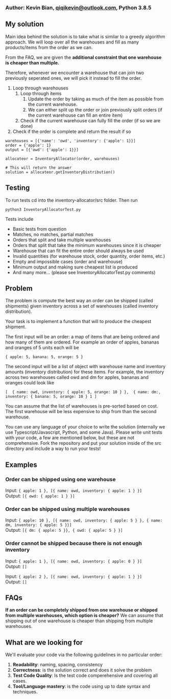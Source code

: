### Author: Kevin Bian, qiqikevin@outlook.com, Python 3.8.5
## My solution

Main idea behind the solution is to take what is similar to a greedy algorithm approach. We will loop over all the warehouses and fill as many products/items from the order as we can. 

From the FAQ, we are given the **additional constraint that one warehouse is cheaper than multiple.**

Therefore, whenever we encounter a warehouse that can join two previously seperated ones, we will pick it instead to fill the order.

1. Loop through warehouses
   1. Loop through items
      1. Update the order by taking as much of the item as possible from the current warehouse.
      2. We can either split up the order or join previously split orders (if the current warehouse can fill an entire item)
   2. Check if the current warehouse can fully fill the order (if so we are done)
2. Check if the order is complete and return the result if so

```
warehouses = [{'name': 'owd', 'inventory': {'apple': 1}}]
order = {'apple': 1}
output = [{'owd': {'apple': 1}}]

allocateor = InventoryAllocator(order, warehouses)

# This will return the answer
solution = allocateor.getInventoryDistribution() 
```


## Testing

To run tests cd into the inventory-allocator/src folder. Then run

```
python3 InventoryAllocatorTest.py
```

Tests include
- Basic tests from question
- Matches, no matches, partial matches
- Orders that split and take multiple warehouses
- Orders that split that take the minimum warehouses since it is cheaper
- Warehouse that can fit the entire order should always be used
- Invalid quantities (for warehouse stock, order quantity, order items, etc.)
- Empty and impossible cases (order and warehouse)
- Minimum output and making sure cheapest list is produced
- And many more... (please see InventoryAllocatorTest.py comments)



## Problem

The problem is compute the best way an order can be shipped (called shipments) given inventory across a set of warehouses (called inventory distribution). 

Your task is to implement a function that will to produce the cheapest shipment.

The first input will be an order: a map of items that are being ordered and how many of them are ordered. For example an order of apples, bananas and oranges of 5 units each will be 

`{ apple: 5, banana: 5, orange: 5 }`

The second input will be a list of object with warehouse name and inventory amounts (inventory distribution) for these items. For example, the inventory across two warehouses called owd and dm for apples, bananas and oranges could look like

`[ 
    {
    	name: owd,
    	inventory: { apple: 5, orange: 10 }
    }, 
    {
    	name: dm:,
    	inventory: { banana: 5, orange: 10 } 1
]`

You can assume that the list of warehouses is pre-sorted based on cost. The first warehouse will be less expensive to ship from than the second warehouse.

You can use any language of your choice to write the solution (internally we use Typescript/Javascript, Python, and some Java). Please write unit tests with your code, a few are mentioned below, but these are not comprehensive. Fork the repository and put your solution inside of the src directory and include a way to run your tests!

## Examples

### Order can be shipped using one warehouse

Input: `{ apple: 1 }, [{ name: owd, inventory: { apple: 1 } }]`  
Output: `[{ owd: { apple: 1 } }]`

### Order can be shipped using multiple warehouses

Input: `{ apple: 10 }, [{ name: owd, inventory: { apple: 5 } }, { name: dm, inventory: { apple: 5 }}]`  
Output: `[{ dm: { apple: 5 }}, { owd: { apple: 5 } }]`

### Order cannot be shipped because there is not enough inventory

Input: `{ apple: 1 }, [{ name: owd, inventory: { apple: 0 } }]`  
Output: `[]`

Input: `{ apple: 2 }, [{ name: owd, inventory: { apple: 1 } }]`  
Output: `[]`

## FAQs
**If an order can be completely shipped from one warehouse or shipped from multiple warehouses, which option is cheaper?**
  We can assume that shipping out of one warehouse is cheaper than shipping from multiple warehouses.

## What are we looking for

We'll evaluate your code via the following guidelines in no particular order:

1. **Readability**: naming, spacing, consistency
2. **Correctness**: is the solution correct and does it solve the problem
3. **Test Code Quality**: Is the test code comperehensive and covering all cases.
4. **Tool/Language mastery**: is the code using up to date syntax and techniques. 
